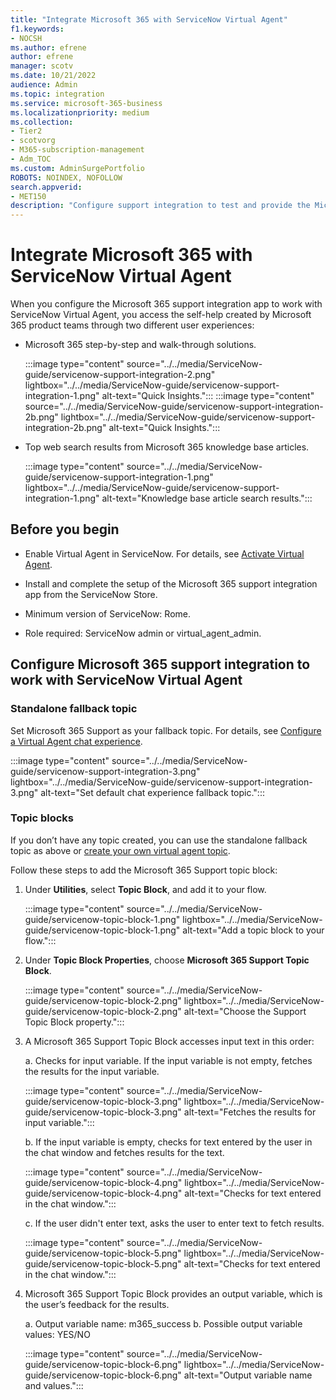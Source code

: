 ```yaml
---
title: "Integrate Microsoft 365 with ServiceNow Virtual Agent"
f1.keywords:
- NOCSH
ms.author: efrene
author: efrene
manager: scotv
ms.date: 10/21/2022
audience: Admin
ms.topic: integration
ms.service: microsoft-365-business
ms.localizationpriority: medium
ms.collection:
- Tier2
- scotvorg
- M365-subscription-management
- Adm_TOC
ms.custom: AdminSurgePortfolio
ROBOTS: NOINDEX, NOFOLLOW
search.appverid:
- MET150
description: "Configure support integration to test and provide the Microsoft 365 support integration team with feedback."
---
```


# Integrate Microsoft 365 with ServiceNow Virtual Agent

When you configure the Microsoft 365 support integration app to work with ServiceNow Virtual Agent, you access the self-help created by Microsoft 365 product teams through two different user experiences:

- Microsoft 365 step-by-step and walk-through solutions.

    :::image type="content" source="../../media/ServiceNow-guide/servicenow-support-integration-2.png" lightbox="../../media/ServiceNow-guide/servicenow-support-integration-1.png" alt-text="Quick Insights.":::
    :::image type="content" source="../../media/ServiceNow-guide/servicenow-support-integration-2b.png" lightbox="../../media/ServiceNow-guide/servicenow-support-integration-2b.png" alt-text="Quick Insights.":::

- Top web search results from Microsoft 365 knowledge base articles.

    :::image type="content" source="../../media/ServiceNow-guide/servicenow-support-integration-1.png" lightbox="../../media/ServiceNow-guide/servicenow-support-integration-1.png" alt-text="Knowledge base article search results.":::

## Before you begin

- Enable Virtual Agent in ServiceNow. For details, see [Activate Virtual Agent](https://docs.servicenow.com/bundle/quebec-now-intelligence/page/administer/virtual-agent/task/activate-virtual-agent.html).

- Install and complete the setup of the Microsoft 365 support integration app from the ServiceNow Store.

- Minimum version of ServiceNow: Rome.

- Role required: ServiceNow admin or virtual_agent_admin.

## Configure Microsoft 365 support integration to work with ServiceNow Virtual Agent

### Standalone fallback topic

Set Microsoft 365 Support as your fallback topic. For details, see [Configure a Virtual Agent chat experience](https://docs.servicenow.com/bundle/quebec-now-intelligence/page/administer/virtual-agent/task/configure-default-chat-experience.html).

:::image type="content" source="../../media/ServiceNow-guide/servicenow-support-integration-3.png" lightbox="../../media/ServiceNow-guide/servicenow-support-integration-3.png" alt-text="Set default chat experience fallback topic.":::

### Topic blocks

If you don’t have any topic created, you can use the standalone fallback topic as above or [create your own virtual agent topic](https://docs.servicenow.com/bundle/rome-now-intelligence/page/administer/virtual-agent/task/create-virtual-agent-topic.html).

Follow these steps to add the Microsoft 365 Support topic block:

1. Under **Utilities**, select **Topic Block**, and add it to your flow.

    :::image type="content" source="../../media/ServiceNow-guide/servicenow-topic-block-1.png" lightbox="../../media/ServiceNow-guide/servicenow-topic-block-1.png" alt-text="Add a topic block to your flow.":::

1. Under **Topic Block Properties**, choose **Microsoft 365 Support Topic Block**.

    :::image type="content" source="../../media/ServiceNow-guide/servicenow-topic-block-2.png" lightbox="../../media/ServiceNow-guide/servicenow-topic-block-2.png" alt-text="Choose the Support Topic Block property.":::

1. A Microsoft 365 Support Topic Block accesses input text in this order:

    a. Checks for input variable. If the input variable is not empty, fetches the results for the input variable.

    :::image type="content" source="../../media/ServiceNow-guide/servicenow-topic-block-3.png" lightbox="../../media/ServiceNow-guide/servicenow-topic-block-3.png" alt-text="Fetches the results for input variable.":::

    b. If the input variable is empty, checks for text entered by the user in the chat window and fetches results for the text.

    :::image type="content" source="../../media/ServiceNow-guide/servicenow-topic-block-4.png" lightbox="../../media/ServiceNow-guide/servicenow-topic-block-4.png" alt-text="Checks for text entered in the chat window.":::

    c. If the user didn't enter text, asks the user to enter text to fetch results.

    :::image type="content" source="../../media/ServiceNow-guide/servicenow-topic-block-5.png" lightbox="../../media/ServiceNow-guide/servicenow-topic-block-5.png" alt-text="Checks for text entered in the chat window.":::

1. Microsoft 365 Support Topic Block provides an output variable, which is the user’s feedback for the results.

    a. Output variable name: m365_success
    b. Possible output variable values: YES/NO

    :::image type="content" source="../../media/ServiceNow-guide/servicenow-topic-block-6.png" lightbox="../../media/ServiceNow-guide/servicenow-topic-block-6.png" alt-text="Output variable name and values.":::
